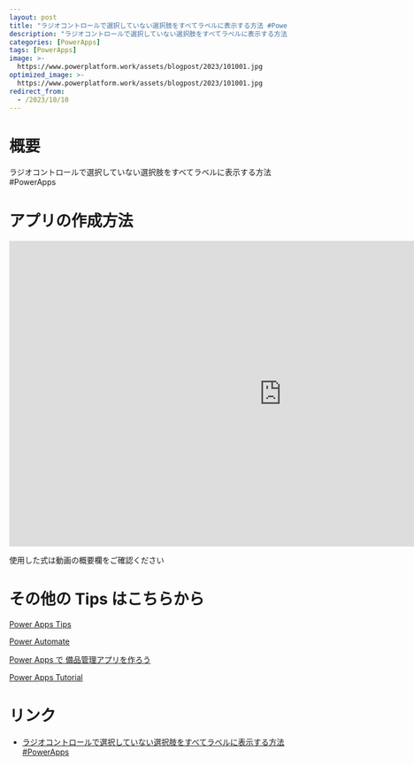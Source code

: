 ```yaml
---
layout: post
title: "ラジオコントロールで選択していない選択肢をすべてラベルに表示する方法 #PowerApps"
description: "ラジオコントロールで選択していない選択肢をすべてラベルに表示する方法 #PowerAppsを動画で分かりやすく解説"
categories: [PowerApps]
tags: [PowerApps]
image: >-
  https://www.powerplatform.work/assets/blogpost/2023/101001.jpg
optimized_image: >-
  https://www.powerplatform.work/assets/blogpost/2023/101001.jpg
redirect_from:
  - /2023/10/10
---
```



#  概要

ラジオコントロールで選択していない選択肢をすべてラベルに表示する方法 #PowerApps


# アプリの作成方法

<iframe width="983" height="553" src="https://www.youtube.com/embed/clUajrHHNGU" title="YouTube video player" frameborder="0" allow="accelerometer; autoplay; clipboard-write; encrypted-media; gyroscope; picture-in-picture" allowfullscreen></iframe>


使用した式は動画の概要欄をご確認ください


# その他の Tips はこちらから

[Power Apps Tips](https://www.youtube.com/watch?v=VrAQf3JQ7yM&list=PLVhFi1fb3DqakSLVMn22DDcySXh9jtzi- )


[Power Automate](https://www.youtube.com/watch?v=-YnJYT0ASEM&list=PLVhFi1fb3Dqbzic6GieqnLFgD3aTj-eHA)


[Power Apps で 備品管理アプリを作ろう](https://www.youtube.com/playlist?list=PLVhFi1fb3DqZM3HKb8Hea6XEL96990Fyn)


[Power Apps Tutorial](https://www.youtube.com/playlist?list=PLVhFi1fb3DqalxpL974VvAJvV4iWoSbe_)


# リンク


- [ラジオコントロールで選択していない選択肢をすべてラベルに表示する方法 #PowerApps](https://www.youtube.com/watch?v=clUajrHHNGU)

